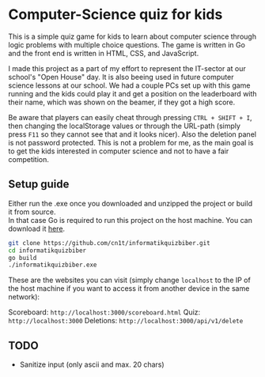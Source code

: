 # Computer-Science quiz for kids
This is a simple quiz game for kids to learn about computer science through logic problems with multiple choice questions.
The game is written in Go and the front end is written in HTML, CSS, and JavaScript.

I made this project as a part of my effort to represent the IT-sector at our school's "Open House" day.
It is also beeing used in future computer science lessons at our school.
We had a couple PCs set up with this game running and the kids could play it and get a position on the leaderboard with their name, which was shown on the beamer, if they got a high score.

Be aware that players can easily cheat through pressing ```CTRL + SHIFT + I```, then changing the localStorage values or through the URL-path (simply press ```F11``` so they cannot see that and it looks nicer).
Also the deletion panel is not password protected.
This is not a problem for me, as the main goal is to get the kids interested in computer science and not to have a fair competition.


## Setup guide

Either run the .exe once you downloaded and unzipped the project or build it from source.<br>
In that case Go is required to run this project on the host machine. You can download it [here](https://golang.org/dl/).

```sh
git clone https://github.com/cn1t/informatikquizbiber.git
cd informatikquizbiber
go build
./informatikquizbiber.exe
```

These are the websites you can visit (simply change ```localhost``` to the IP of the host machine if you want to access it from another device in the same network):

Scoreboard: `http://localhost:3000/scoreboard.html`
Quiz: `http://localhost:3000`
Deletions: `http://localhost:3000/api/v1/delete`



## TODO
- Sanitize input (only ascii and max. 20 chars)
